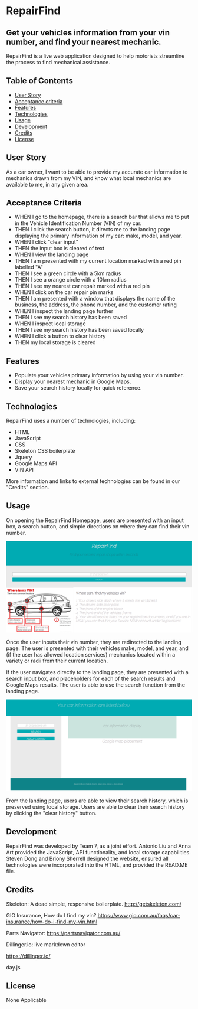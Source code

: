 # RepairFind
## Get your vehicles information from your vin number, and find your nearest mechanic.

RepairFind is a live web application designed to help motorists streamline the process to find mechanical assistance.

## Table of Contents
- [User Story](#user-story)
- [Acceptance criteria](#acceptance-criteria)
- [Features](#features)
- [Technologies](#technologies)
- [Usage](#usage)
- [Development](#development)
- [Credits](#credits)
- [License](#license)

## User Story
As a car owner, I want to be able to provide my accurate car information to mechanics drawn from my VIN, and know what local mechanics are available to me, in any given area. 

## Acceptance Criteria
- WHEN I go to the homepage, there is a search bar that allows me to put in the Vehicle Identification Number (VIN) of my car.
- THEN I click the search button, it directs me to the landing page displaying the primary information of my car: make, model, and year.
- WHEN I click "clear input"
- THEN the input box is cleared of text
- WHEN I view the landing page
- THEN I am presented with my current location marked with a red pin labelled "A"
- THEN I see a green circle with a 5km radius
- THEN I see a orange circle with a 10km radius
- THEN I see my nearest car repair marked with a red pin
- WHEN I click on the car repair pin marks
- THEN I am presented with a window that displays the name of the business, the address, the phone number, and the customer rating
- WHEN I inspect the landing page further
- THEN I see my search history has been saved
- WHEN I inspect local storage
- THEN I see my search history has been saved locally
- WHEN I click a button to clear history
- THEN my local storage is cleared

## Features

- Populate your vehicles primary information by using your vin number. 
- Display your nearest mechanic in Google Maps.
- Save your search history locally for quick reference. 

## Technologies

RepairFind uses a number of technologies, including:

- HTML
- JavaScript
- CSS
- Skeleton CSS boilerplate
- Jquery
- Google Maps API
- VIN API

More information and links to external technologies can be found in our "Credits" section. 

## Usage

On opening the RepairFind Homepage, users are presented with an input box, a search button, and simple directions on where they can find their vin number. 

![RepairFind Homepage](images/readmeHomePage.png)

Once the user inputs their vin number, they are redirected to the landing page. The user is presented with their vehicles make, model, and year, and (if the user has allowed location services) mechanics located within a variety or radii from their current location. 

If the user navigates directly to the landing page, they are presented with a search input box, and placeholders for each of the search results and Google Maps results. The user is able to use the search function from the landing page. 

![RepairFind Landing Page](images/readmeLandingPageDefault.png)

From the landing page, users are able to view their search history, which is preserved using local storage. Users are able to clear their search history by clicking the "clear history" button. 


## Development

RepairFind was developed by Team 7, as a joint effort. Antonio Liu and Anna Art provided the JavaScript, API functionality, and local storage capabilities. Steven Dong and Briony Sherrell designed the website, ensured all technologies were incorporated into the HTML, and provided the READ.ME file. 

## Credits

Skeleton: A dead simple, responsive boilerplate. http://getskeleton.com/

GIO Insurance, How do I find my vin? https://www.gio.com.au/faqs/car-insurance/how-do-i-find-my-vin.html

Parts Navigator: https://partsnavigator.com.au/

Dillinger.io: live markdown editor

https://dillinger.io/

day.js


## License

None Applicable

